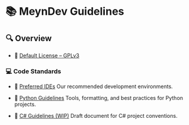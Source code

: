 # 📚 MeynDev Guidelines

## 🔍 Overview

- 📄 [Default License – GPLv3](./LICENSE)

### 💻 Code Standards

- 🧠 [Preferred IDEs](./code/ides.md)
  Our recommended development environments.

- 🐍 [Python Guidelines](./code/python.md)
  Tools, formatting, and best practices for Python projects.

- 🧱 [C# Guidelines (WIP)](./code/csharp.md)
  Draft document for C# project conventions.
